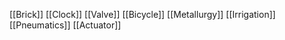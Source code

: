 [[Brick]]
[[Clock]]
[[Valve]]
[[Bicycle]]
[[Metallurgy]]
[[Irrigation]]
[[Pneumatics]]
[[Actuator]]
